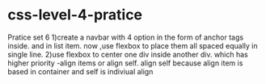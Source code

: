 # css-level-4-pratice
Pratice set 6
1)create a navbar with 4 option in the form of anchor tags inside.
and in list item.
now ,use flexbox to place them all spaced equally in single line.
2)use flexbox to center one div inside another div.
which has higher priority -align items or align self.
align self because align item is based in container and self is indiviual align
